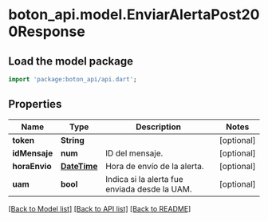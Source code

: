# boton_api.model.EnviarAlertaPost200Response

## Load the model package
```dart
import 'package:boton_api/api.dart';
```

## Properties
Name | Type | Description | Notes
------------ | ------------- | ------------- | -------------
**token** | **String** |  | [optional] 
**idMensaje** | **num** | ID del mensaje. | [optional] 
**horaEnvio** | [**DateTime**](DateTime.md) | Hora de envío de la alerta. | [optional] 
**uam** | **bool** | Indica si la alerta fue enviada desde la UAM. | [optional] 

[[Back to Model list]](../README.md#documentation-for-models) [[Back to API list]](../README.md#documentation-for-api-endpoints) [[Back to README]](../README.md)


